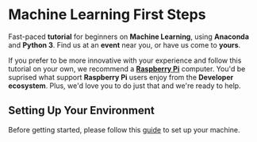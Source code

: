 # Machine Learning First Steps
Fast-paced **tutorial** for beginners on **Machine Learning**, using **Anaconda** and **Python 3**. Find us at an **event** near you, or have us come to **yours**.

If you prefer to be more innovative with your experience and follow this tutorial on your own, we recommend a [**Raspberry Pi**](https://www.raspberrypi.com/) computer. You'd be suprised what support **Raspberry Pi** users enjoy from the **Developer ecosystem**. Plus, we'd love you to do just that and we're ready to help.

## Setting Up Your Environment
Before getting started, please follow this [guide](https://github.com/davidconoh/machine-learning-first-steps-setup-guide) to set up your machine.